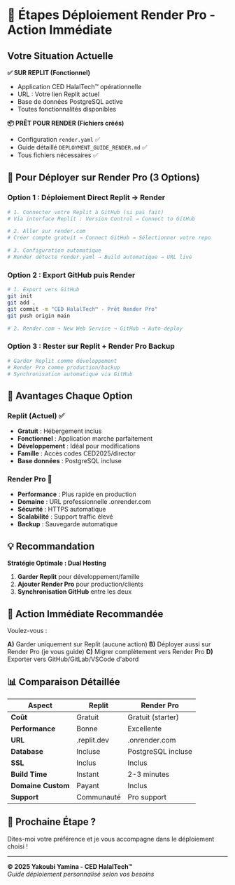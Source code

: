 # 🚀 Étapes Déploiement Render Pro - Action Immédiate

## Votre Situation Actuelle

**✅ SUR REPLIT (Fonctionnel)**
- Application CED HalalTech™ opérationnelle
- URL : Votre lien Replit actuel
- Base de données PostgreSQL active
- Toutes fonctionnalités disponibles

**📦 PRÊT POUR RENDER (Fichiers créés)**
- Configuration `render.yaml` ✅
- Guide détaillé `DEPLOYMENT_GUIDE_RENDER.md` ✅
- Tous fichiers nécessaires ✅

## 🎯 Pour Déployer sur Render Pro (3 Options)

### Option 1 : Déploiement Direct Replit → Render
```bash
# 1. Connecter votre Replit à GitHub (si pas fait)
# Via interface Replit : Version Control → Connect to GitHub

# 2. Aller sur render.com
# Créer compte gratuit → Connect GitHub → Sélectionner votre repo

# 3. Configuration automatique
# Render détecte render.yaml → Build automatique → URL live
```

### Option 2 : Export GitHub puis Render
```bash
# 1. Export vers GitHub
git init
git add .
git commit -m "CED HalalTech™ - Prêt Render Pro"
git push origin main

# 2. Render.com → New Web Service → GitHub → Auto-deploy
```

### Option 3 : Rester sur Replit + Render Pro Backup
```bash
# Garder Replit comme développement
# Render Pro comme production/backup
# Synchronisation automatique via GitHub
```

## 🔑 Avantages Chaque Option

### Replit (Actuel) ✅
- **Gratuit** : Hébergement inclus
- **Fonctionnel** : Application marche parfaitement
- **Développement** : Idéal pour modifications
- **Famille** : Accès codes CED2025/director
- **Base données** : PostgreSQL incluse

### Render Pro 🚀
- **Performance** : Plus rapide en production
- **Domaine** : URL professionnelle .onrender.com
- **Sécurité** : HTTPS automatique
- **Scalabilité** : Support traffic élevé
- **Backup** : Sauvegarde automatique

## 💡 Recommandation

**Stratégie Optimale : Dual Hosting**
1. **Garder Replit** pour développement/famille
2. **Ajouter Render Pro** pour production/clients
3. **Synchronisation GitHub** entre les deux

## 🚀 Action Immédiate Recommandée

Voulez-vous :

**A)** Garder uniquement sur Replit (aucune action)
**B)** Déployer aussi sur Render Pro (je vous guide)
**C)** Migrer complètement vers Render Pro
**D)** Exporter vers GitHub/GitLab/VSCode d'abord

## 📊 Comparaison Détaillée

| Aspect | Replit | Render Pro |
|--------|--------|------------|
| **Coût** | Gratuit | Gratuit (starter) |
| **Performance** | Bonne | Excellente |
| **URL** | .replit.dev | .onrender.com |
| **Database** | Incluse | PostgreSQL incluse |
| **SSL** | Inclus | Inclus |
| **Build Time** | Instant | 2-3 minutes |
| **Domaine Custom** | Payant | Inclus |
| **Support** | Communauté | Pro support |

## 🎯 Prochaine Étape ?

Dites-moi votre préférence et je vous accompagne dans le déploiement choisi !

---

**© 2025 Yakoubi Yamina - CED HalalTech™**  
*Guide déploiement personnalisé selon vos besoins*